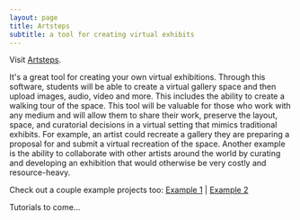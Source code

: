 ```yaml
---
layout: page
title: Artsteps
subtitle: a tool for creating virtual exhibits
---
```


Visit [Artsteps](www.artsteps.com).

It's a great tool for creating your own virtual exhibitions. Through this software, students will be able to create a virtual gallery space and then upload images, audio, video and more. This includes the ability to create a walking tour of the space. This tool will be valuable for those who work with any medium and will allow them to share their work, preserve the layout, space, and curatorial decisions in a virtual setting that mimics traditional exhibits. For example, an artist could recreate a gallery they are preparing a proposal for and submit a virtual recreation of the space. Another example is the ability to collaborate with other artists around the world by curating and developing an exhibition that would otherwise be very costly and resource-heavy. 

Check out a couple example projects too: [Example 1](https://www.artsteps.com/view/61659e82cdefee4cd665ca77) | [Example 2](https://www.artsteps.com/view/628c886c70a6c1bc39c00df2) 

Tutorials to come... 
